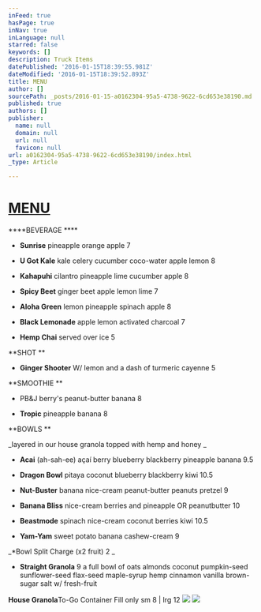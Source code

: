 ```yaml
---
inFeed: true
hasPage: true
inNav: true
inLanguage: null
starred: false
keywords: []
description: Truck Items
datePublished: '2016-01-15T18:39:55.981Z'
dateModified: '2016-01-15T18:39:52.893Z'
title: MENU
author: []
sourcePath: _posts/2016-01-15-a0162304-95a5-4738-9622-6cd653e38190.md
published: true
authors: []
publisher:
  name: null
  domain: null
  url: null
  favicon: null
url: a0162304-95a5-4738-9622-6cd653e38190/index.html
_type: Article

---
```

# [MENU][0]

****BEVERAGE ****

* **Sunrise** pineapple orange apple 7 

* **U Got Kale** kale celery cucumber coco-water apple lemon 8 

* **Kahapuhi** cilantro pineapple lime cucumber apple 8 

* **Spicy Beet** ginger beet apple lemon lime 7 

* **Aloha Green** lemon pineapple spinach apple 8 

* **Black Lemonade** apple lemon activated charcoal 7 

* **Hemp Chai** served over ice 5 

**SHOT **

* **Ginger Shooter** W/ lemon and a dash of turmeric cayenne 5 

**SMOOTHIE **

* PB&J berry's peanut-butter banana 8 

* **Tropic** pineapple banana 8 

**BOWLS **

_layered in our house granola topped with hemp and honey _

* **Acai** (ah-sah-ee) açaí berry blueberry blackberry pineapple banana 9.5 

* **Dragon Bowl** pitaya coconut blueberry blackberry kiwi 10.5 

* **Nut-Buster** banana nice-cream peanut-butter peanuts pretzel 9

* **Banana Bliss** nice-cream berries and pineapple OR peanutbutter 10

* **Beastmode** spinach nice-cream coconut berries kiwi 10.5 

* **Yam-Yam** sweet potato banana cashew-cream 9 

_\*Bowl Split Charge (x2 fruit) 2 _

* **Straight Granola** 9
a full bowl of oats almonds coconut pumpkin-seed sunflower-seed flax-seed 
maple-syrup hemp cinnamon vanilla brown-sugar salt w/ fresh-fruit 

**House Granola**To-Go Container Fill only  sm 8 | lrg 12
![](https://the-grid-user-content.s3-us-west-2.amazonaws.com/20d18030-faf0-44b0-8ae0-f610ed22edf9.jpg)
![](https://the-grid-user-content.s3-us-west-2.amazonaws.com/584dbc2d-6a70-47b9-889c-75ed934cfa2d.jpg)

[0]: Menu